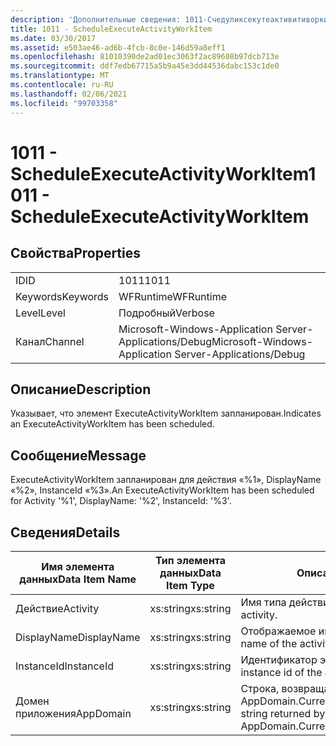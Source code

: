 ```yaml
---
description: 'Дополнительные сведения: 1011-Счедуликсекутеактивитиворкитем'
title: 1011 - ScheduleExecuteActivityWorkItem
ms.date: 03/30/2017
ms.assetid: e503ae46-ad6b-4fcb-8c0e-146d59a8eff1
ms.openlocfilehash: 81010390de2ad01ec3063f2ac89608b97dcb713e
ms.sourcegitcommit: ddf7edb67715a5b9a45e3dd44536dabc153c1de0
ms.translationtype: MT
ms.contentlocale: ru-RU
ms.lasthandoff: 02/06/2021
ms.locfileid: "99703358"
---
```

# <a name="1011---scheduleexecuteactivityworkitem"></a><span data-ttu-id="31b22-103">1011 - ScheduleExecuteActivityWorkItem</span><span class="sxs-lookup"><span data-stu-id="31b22-103">1011 - ScheduleExecuteActivityWorkItem</span></span>

## <a name="properties"></a><span data-ttu-id="31b22-104">Свойства</span><span class="sxs-lookup"><span data-stu-id="31b22-104">Properties</span></span>  
  
|||  
|-|-|  
|<span data-ttu-id="31b22-105">ID</span><span class="sxs-lookup"><span data-stu-id="31b22-105">ID</span></span>|<span data-ttu-id="31b22-106">1011</span><span class="sxs-lookup"><span data-stu-id="31b22-106">1011</span></span>|  
|<span data-ttu-id="31b22-107">Keywords</span><span class="sxs-lookup"><span data-stu-id="31b22-107">Keywords</span></span>|<span data-ttu-id="31b22-108">WFRuntime</span><span class="sxs-lookup"><span data-stu-id="31b22-108">WFRuntime</span></span>|  
|<span data-ttu-id="31b22-109">Level</span><span class="sxs-lookup"><span data-stu-id="31b22-109">Level</span></span>|<span data-ttu-id="31b22-110">Подробный</span><span class="sxs-lookup"><span data-stu-id="31b22-110">Verbose</span></span>|  
|<span data-ttu-id="31b22-111">Канал</span><span class="sxs-lookup"><span data-stu-id="31b22-111">Channel</span></span>|<span data-ttu-id="31b22-112">Microsoft-Windows-Application Server-Applications/Debug</span><span class="sxs-lookup"><span data-stu-id="31b22-112">Microsoft-Windows-Application Server-Applications/Debug</span></span>|  
  
## <a name="description"></a><span data-ttu-id="31b22-113">Описание</span><span class="sxs-lookup"><span data-stu-id="31b22-113">Description</span></span>  

 <span data-ttu-id="31b22-114">Указывает, что элемент ExecuteActivityWorkItem запланирован.</span><span class="sxs-lookup"><span data-stu-id="31b22-114">Indicates an ExecuteActivityWorkItem has been scheduled.</span></span>  
  
## <a name="message"></a><span data-ttu-id="31b22-115">Сообщение</span><span class="sxs-lookup"><span data-stu-id="31b22-115">Message</span></span>  

 <span data-ttu-id="31b22-116">ExecuteActivityWorkItem запланирован для действия «%1», DisplayName «%2», InstanceId «%3».</span><span class="sxs-lookup"><span data-stu-id="31b22-116">An ExecuteActivityWorkItem has been scheduled for Activity '%1', DisplayName: '%2', InstanceId: '%3'.</span></span>  
  
## <a name="details"></a><span data-ttu-id="31b22-117">Сведения</span><span class="sxs-lookup"><span data-stu-id="31b22-117">Details</span></span>  
  
|<span data-ttu-id="31b22-118">Имя элемента данных</span><span class="sxs-lookup"><span data-stu-id="31b22-118">Data Item Name</span></span>|<span data-ttu-id="31b22-119">Тип элемента данных</span><span class="sxs-lookup"><span data-stu-id="31b22-119">Data Item Type</span></span>|<span data-ttu-id="31b22-120">Описание</span><span class="sxs-lookup"><span data-stu-id="31b22-120">Description</span></span>|  
|--------------------|--------------------|-----------------|  
|<span data-ttu-id="31b22-121">Действие</span><span class="sxs-lookup"><span data-stu-id="31b22-121">Activity</span></span>|<span data-ttu-id="31b22-122">xs:string</span><span class="sxs-lookup"><span data-stu-id="31b22-122">xs:string</span></span>|<span data-ttu-id="31b22-123">Имя типа действия.</span><span class="sxs-lookup"><span data-stu-id="31b22-123">The type name of the activity.</span></span>|  
|<span data-ttu-id="31b22-124">DisplayName</span><span class="sxs-lookup"><span data-stu-id="31b22-124">DisplayName</span></span>|<span data-ttu-id="31b22-125">xs:string</span><span class="sxs-lookup"><span data-stu-id="31b22-125">xs:string</span></span>|<span data-ttu-id="31b22-126">Отображаемое имя действия.</span><span class="sxs-lookup"><span data-stu-id="31b22-126">The display name of the activity.</span></span>|  
|<span data-ttu-id="31b22-127">InstanceId</span><span class="sxs-lookup"><span data-stu-id="31b22-127">InstanceId</span></span>|<span data-ttu-id="31b22-128">xs:string</span><span class="sxs-lookup"><span data-stu-id="31b22-128">xs:string</span></span>|<span data-ttu-id="31b22-129">Идентификатор экземпляра действия.</span><span class="sxs-lookup"><span data-stu-id="31b22-129">The instance id of the activity.</span></span>|  
|<span data-ttu-id="31b22-130">Домен приложения</span><span class="sxs-lookup"><span data-stu-id="31b22-130">AppDomain</span></span>|<span data-ttu-id="31b22-131">xs:string</span><span class="sxs-lookup"><span data-stu-id="31b22-131">xs:string</span></span>|<span data-ttu-id="31b22-132">Строка, возвращаемая AppDomain.CurrentDomain.FriendlyName.</span><span class="sxs-lookup"><span data-stu-id="31b22-132">The string returned by AppDomain.CurrentDomain.FriendlyName.</span></span>|
